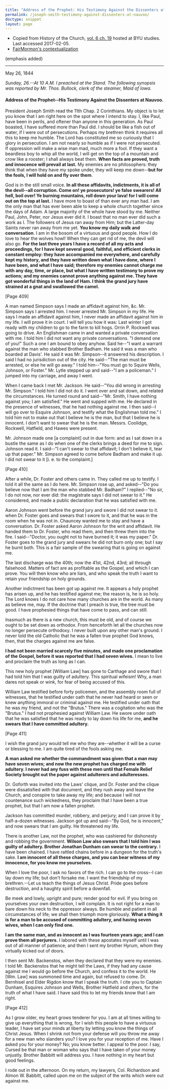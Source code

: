 ```yaml
---
title: "Address of the Prophet: His Testimony Against the Dissenters at Nauvoo."
permalink: /joseph-smith-testimony-against-dissenters-at-nauvoo/
doctype: snippet
layout: page
---
```


* Copied from History of the Church, [vol. 6 ch. 19](https://byustudies.byu.edu/content/volume-6-chapter-19) hosted at BYU studies.  Last accessed 2017-02-05.
* [FairMormon's contextualization](http://en.fairmormon.org/Joseph_Smith/Polygamy/Hiding_the_truth)

(emphasis added)

---

May 26, 1844

_Sunday, 26.--At 10 A.M. I preached at the Stand. The following synopsis was reported by Mr. Thos. Bullock, clerk of the steamer, Maid of Iowa._

####  Address of the Prophet--His Testimony Against the Dissenters at Nauvoo.

President Joseph Smith read the 11th Chap. 2 Corinthians. My object is to let you know that I am right here on the spot where I intend to stay. I, like Paul, have been in perils, and oftener than anyone in this generation. As Paul boasted, I have suffered more than Paul did. I should be like a fish out of water, if I were out of persecutions. Perhaps my brethren think it requires all this to keep me humble. The Lord has constituted me so curiously that I glory in persecution. I am not nearly so humble as if I were not persecuted. If oppression will make a wise man mad, much more a fool. If they want a beardless boy to whip all the world, I will get on the top of a mountain and crow like a rooster; I shall always beat them. **When facts are proved, truth and innocence will prevail at last.** My enemies are no philosophers: they think that when they have my spoke under, they will keep me down--**but for the fools, I will hold on and fly over them**.

God is in the still small voice. **In all these affidavits, indictments, it is all of the devil--all corruption. Come on! ye prosecutors! ye false swearers! All hell, boil over! Ye burning mountains, roll down your lava! for I will come out on the top at last.** I have more to boast of than ever any man had. I am the only man that has ever been able to keep a whole church together since the days of Adam. A large majority of the whole have stood by me. Neither Paul, John, Peter, nor Jesus ever did it. I boast that no man ever did such a work as I. The followers of Jesus ran away from Him; but the Latter-day Saints never ran away from me yet. **You know my daily walk and conversation**. I am in the bosom of a virtuous and good people. How I do love to hear the wolves howl! When they can get rid of me, the devil will also go. **For the last three years I have a record of all my acts and proceedings, for I have kept several good, faithful, and efficient clerks in constant employ: they have accompanied me everywhere, and carefully kept my history, and they have written down what I have done, where I have been, and what I have said; therefore my enemies cannot charge me with any day, time, or place, but what I have written testimony to prove my actions; and my enemies cannot prove anything against me. They have got wonderful things in the land of Ham. I think the grand jury have strained at a gnat and swallowed the camel.**

[Page 409]

A man named Simpson says I made an affidavit against him, &c. Mr. Simpson says I arrested him. I never arrested Mr. Simpson in my life. He says I made an affidavit against him, I never made an affidavit against him in my life. I will prove it in court. I will tell you how it was: Last winter I got ready with my children to go to the farm to kill hogs. Orrin P. Rockwell was going to drive. An Englishman came in and wanted a private conversation with me. I told him I did not want any private conversations. "I demand one of you!" Such a one I am bound to obey anyhow. Said he--"I want a warrant against the man who stabbed Brother Badham. He said it was a man who boarded at Davis'. He said it was Mr. Simpson--it answered his description. I said I had no jurisdiction out of the city. He said--"The man must be arrested, or else he will go away." I told him--"You must go to Squire Wells, Johnson, or Foster." Mr. Lytle stepped up and said--"I am a policeman." I jumped into my carriage, and away I went.

When I came back I met Mr. Jackson. He said--"You did wrong in arresting Mr. Simpson." I told him I did not do it. I went over and sat down, and related the circumstances. He turned round and said--"Mr. Smith, I have nothing against you; I am satisfied." He went and supped with me. He declared in the presence of witnesses, that he had nothing against me. I then said--I will go over to Esquire Johnson, and testify what the Englishman told me." I told him not to make out that I believe he is the man, but that I believe he is innocent. I don't want to swear that he is the man. Messrs. Coolidge, Rockwell, Hatfield, and Hawes were present.

Mr. Johnson made one [a complaint] out in due form: and as I sat down in a bustle the same as I do when one of the clerks brings a deed for me to sign. Johnson read it. I said--"I can't swear to that affidavit; I don't believe it, tear up that paper." Mr. Simpson agreed to come before Badham and make it up. I did not swear to it [i. e. to the complaint.]

[Page 410]

After a while, Dr. Foster and others came in. They called me up to testify. I told it all the same as I do here. Mr. Simpson rose up, and asked--"Do you believe now that I am the man who stabbed Mr. Badham?" I replied--"No sir, I do not now, nor ever did: the magistrate says I did not swear to it." He considered, and made a public declaration that he was satisfied with me.

Aaron Johnson went before the grand jury and swore I did not swear to it. when Dr. Foster goes and swears that I swore to it, and that he was in the room when he was not in. Chauncey wanted me to stay and have a conversation. Dr. Foster asked Aaron Johnson for the writ and affidavit. He handed them to Dr. Foster, who read them, and then threw them into the fire. I said--"Doctor, you ought not to have burned it; it was my paper." Dr. Foster goes to the grand jury and swears he did not burn only one; but I say he burnt both. This is a fair sample of the swearing that is going on against me.

The last discharge was the 40th; now the 41st, 42nd, 43rd; all through falsehood. Matters of fact are as profitable as the Gospel, and which I can prove. You will then know who are liars, and who speak the truth I want to retain your friendship on holy grounds.

Another indictment has been got up against me. It appears a holy prophet has arisen up, and he has testified against me; the reason is, he is so holy. The Lord knows I do not care how many churches are in the world. As many as believe me, may. If the doctrine that I preach is true, the tree must be good. I have prophesied things that have come to pass, and can still.

Inasmuch as there is a new church, this must be old, and of course we ought to be set down as orthodox. From henceforth let all the churches now no longer persecute orthodoxy. I never built upon any other man's ground. I never told the old Catholic that he was a fallen true prophet God knows, then, that the charges against me are false.

**I had not been married scarcely five minutes, and made one proclamation of the Gospel, before it was reported that I had seven wives.** I mean to live and proclaim the truth as long as I can.

This new holy prophet [William Law] has gone to Carthage and swore that I had told him that I was guilty of adultery. This spiritual wifeism! Why, a man dares not speak or wink, for fear of being accused of this.

William Law testified before forty policemen, and the assembly room full of witnesses, that he testified under oath that he never had heard or seen or knew anything immoral or criminal against me. He testified under oath that he was my friend, and not the "Brutus." There was a cogitation who was the "Brutus." I had not prophesied against William Law. He swore under oath that he was satisfied that he was ready to lay down his life for me, **and he swears that I have committed adultery.**

[Page 411]

I wish the grand jury would tell me who they are--whether it will be a curse or blessing to me. I am quite tired of the fools asking me.

**A man asked me whether the commandment was given that a man may have seven wives; and now the new prophet has charged me with adultery. I never had any fuss with these men until that Female Relief Society brought out the paper against adulterers and adulteresses.**

Dr. Goforth was invited into the Laws' clique, and Dr. Foster and the clique were dissatisfied with that document, and they rush away and leave the Church, and conspire to take away my life; and because I will not countenance such wickedness, they proclaim that I have been a true prophet, but that I am now a fallen prophet.

Jackson has committed murder, robbery, and perjury; and I can prove it by half-a-dozen witnesses. Jackson got up and said--"By God, he is innocent," and now swears that I am guilty. He threatened my life.

There is another Law, not the prophet, who was cashiered for dishonesty and robbing the government. **Wilson Law also swears that I told him I was guilty of adultery. Brother Jonathan Dunham can swear to the contrary.** I have been chained. I have rattled chains before in a dungeon for the truth's sake. **I am innocent of all these charges, and you can bear witness of my innocence, for you know me yourselves.**

When I love the poor, I ask no favors of the rich. I can go to the cross--I can lay down my life; but don't forsake me. I want the friendship of my brethren.--Let us teach the things of Jesus Christ. Pride goes before destruction, and a haughty spirit before a downfall.

Be meek and lowly, upright and pure; render good for evil. If you bring on yourselves your own destruction, I will complain. It is not right for a man to bare down his neck to the oppressor always. Be humble and patient in all circumstances of life; we shall then triumph more gloriously. **What a thing it is for a man to be accused of committing adultery, and having seven wives, when I can only find one.**

**I am the same man, and as innocent as I was fourteen years ago; and I can prove them all perjurers.** I labored with these apostates myself until I was out of all manner of patience; and then I sent my brother Hyrum, whom they virtually kicked out of doors.

I then sent Mr. Backenstos, when they declared that they were my enemies. I told Mr. Backenstos that he might tell the Laws, if they had any cause against me I would go before the Church, and confess it to the world. He [Wm. Law] was summoned time and again, but refused to come. Dr. Bernhisel and Elder Rigdon know that I speak the truth. I cite you to Captain Dunham, Esquires Johnson and Wells, Brother Hatfield and others, for the truth of what I have said. I have said this to let my friends know that I am right.

[Page 412]

As I grow older, my heart grows tenderer for you. I am at all times willing to give up everything that is wrong, for I wish this people to have a virtuous leader, I have set your minds at liberty by letting you know the things of Christ Jesus. When I shrink not from your defense will you throw me away for a new man who slanders you? I love you for your reception of me. Have I asked you for your money? No; you know better. I appeal to the poor. I say, Cursed be that man or woman who says that I have taken of your money unjustly. Brother Babbitt will address you. I have nothing in my heart but good feelings.

I rode out in the afternoon. On my return, my lawyers, Col. Richardson and Almon W. Babbitt, called upon me on the subject of the writs which were out against me.
